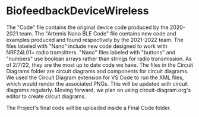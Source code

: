# BiofeedbackDeviceWireless
The "Code" file contains the original device code produced by the 2020-2021 team.
The "Artemis Nano BLE Code" file contains new code and examples produced and found respectively by the 2021-2022 team.
The files labeled with "Nano" include new code designed to work with NRF24L01+ radio tramsitters.
"Nano" files labeled with "buttons" and "numbers" use boolean arrays rather than strings for radio transmission. As of 2/7/22, they are the most up to date code we have.
The files in the Circuit Diagrams folder are circuit diagrams and components for circuit diagrams. We used the Circuit Diagram extension for VS Code to run the XML files, which would render the associated PNGs. This will be updated with circuit diagrams regularly. Moving forward, we plan on using circuit-diagram.org's editor to create circuit diagrams.

The Project's final code will be uploaded inside a Final Code folder.
